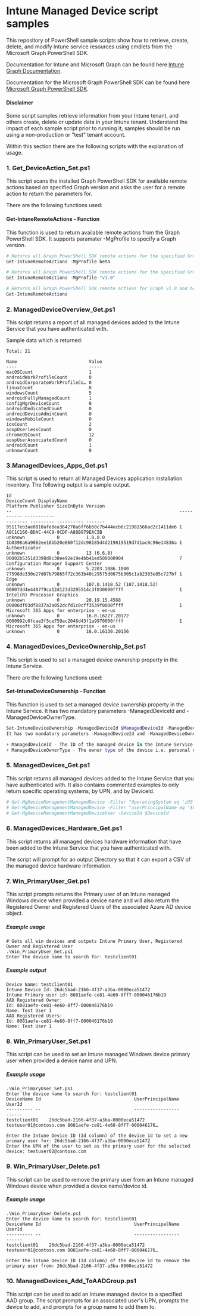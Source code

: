 # Intune Managed Device script samples

This repository of PowerShell sample scripts show how to retrieve, create, delete, and modify Intune service resources using cmdlets from the Microsoft Graph PowerShell SDK.

Documentation for Intune and Microsoft Graph can be found here [Intune Graph Documentation](https://developer.microsoft.com/en-us/graph/docs/api-reference/beta/resources/intune_graph_overview).

Documentation for the Microsoft Graph PowerShell SDK can be found here [Microsoft Graph PowerShell SDK](https://learn.microsoft.com/en-us/powershell/microsoftgraph/get-started?view=graph-powershell-1.0).

#### Disclaimer
Some script samples retrieve information from your Intune tenant, and others create, delete or update data in your Intune tenant.  Understand the impact of each sample script prior to running it; samples should be run using a non-production or "test" tenant account. 

Within this section there are the following scripts with the explanation of usage.

### 1. Get_DeviceAction_Set.ps1
This script scans the installed Graph PowerShell SDK for available remote actions based on specified Graph version and asks the user for a remote action to return the parameters for.

There are the following functions used:


#### Get-IntuneRemoteActions - Function
This function is used to return available remote actions from the Graph PowerShell SDK. It supports paramater -MgProfile to specify a Graph version.
```PowerShell
# Returns all Graph PowerShell SDK remote actions for the specified Graph beta version
Get-IntuneRemoteActions -MgProfile beta

# Returns all Graph PowerShell SDK remote actions for the specified Graph v1.0 version
Get-IntuneRemoteActions -MgProfile "v1.0"

# Returns all Graph PowerShell SDK remote actions for Graph v1.0 and beta version
Get-IntuneRemoteActions
```

### 2. ManagedDeviceOverview_Get.ps1
This script returns a report of all managed devices added to the Intune Service that you have authenticated with.

Sample data which is returned:

```
Total: 21

Name                           Value
----                           -----
macOSCount                     1
androidWorkProfileCount        0
androidCorporateWorkProfileCo… 0
linuxCount                     0
windowsCount                   5
androidFullyManagedCount       1
configMgrDeviceCount           0
androidDedicatedCount          0
androidDeviceAdminCount        0
windowsMobileCount             0
iosCount                       2
aospUserlessCount              0
chromeOSCount                  12
aospUserAssociatedCount        0
androidCount                   1
unknownCount                   0
```


### 3.ManagedDevices_Apps_Get.ps1
This script is used to return all Managed Devices application installation inventory. The following output is a sample output.
```
Id                                                               DeviceCount DisplayName                                                        Platform Publisher SizeInByte Version
--                                                               ----------- -----------                                                        -------- --------- ---------- -------
95117eb3ae0810afe8ea364270a6ff6b50c7b444ecb6c21981566ad2c1411de6 1           A8C1C166-BDAC-44C9-9CDF-A88B979EAC5B                               unknown            0          1.0.0.0
1b0398a6a9882ee10bb20e660f12dc98185d4d219819519d7d1ac0c96e14836a 1           Authenticator                                                      unknown            0          13 (6.6.8)
00002b5351d3398d8c38ee92e19e4bb41ed500000904                     7           Configuration Manager Support Center                               unknown            0          5.2203.1086.1000
77598de330e27d07b79865f72c363b40c29575d0675b305c1ab2383e85c727bf 1           Edge                                                               unknown            0          107.0.1418.52 (107.1418.52)
00007dd4e4407f9ca12d123d3205514c3f030000ffff                     1           Intel(R) Processor Graphics                                        unknown            0          20.19.15.4568
00006df03df8837a3a052dcfd1c0cff3539f0000ffff                     1           Microsoft 365 Apps for enterprise - en-us                          unknown            0          16.0.16227.20172
0000992c0fcae3f5ce759ac2046d43f1a9970000ffff                     1           Microsoft 365 Apps for enterprise - en-us                          unknown            0          16.0.16130.20156
```


### 4. ManagedDevices_DeviceOwnership_Set.ps1
This script is used to set a managed device ownership property in the Intune Service.

There are the following functions used:

#### Set-IntuneDeviceOwnership - Function
This function is used to set a managed device ownership property in the Intune Service. It has two mandatory parameters -ManagedDeviceId and -ManagedDeviceOwnerType.
```PowerShell
Set-IntuneDeviceOwnership -ManagedDeviceId $ManagedDeviceId -ManagedDeviceOwnerType $ManagedDeviceOwnerType
It has two mandatory parameters -ManagedDeviceId and -ManagedDeviceOwnerType.

+ ManagedDeviceId - The ID of the managed device in the Intune Service
+ ManagedDeviceOwnerType - The owner type of the device i.e. personal or company
```


### 5. ManagedDevices_Get.ps1
This script returns all managed devices added to the Intune Service that you have authenticated with. It also contains commented examples to only return specific operating systems, by UPN, and by DeviceId.
```PowerShell
# Get-MgDeviceManagementManagedDevice -Filter "OperatingSystem eq 'iOS'"
# Get-MgDeviceManagementManagedDevice -Filter "userPrincipalName eq '$UPN'"
# Get-MgDeviceManagementManagedDeviceUser -DeviceId $DeviceId
```

### 6. ManagedDevices_Hardware_Get.ps1
This script returns all managed devices hardware information that have been added to the Intune Service that you have authenticated with.

The script will prompt for an output Directory so that it can export a CSV of the managed device hardware information.


### 7. Win_PrimaryUser_Get.ps1
This script prompts returns the Primary user of an Intune managed Windows device when provided a device name and will also return the Registered Owner and Registered Users of the associated Azure AD device object.

##### Example usage
```
# Gets all win devices and outputs Intune Primary User, Registered Owner and Registered User
.\Win_PrimaryUser_Get.ps1
Enter the device name to search for: testclient01
```
##### Example output
```
Device Name: testclient01
Intune Device Id: 26dc5bad-2166-4f37-a3ba-0000eca51472
Intune Primary user id: 8081aefe-ce81-4e60-8ff7-000046176b19
AAD Registered Owner:
Id: 8081aefe-ce81-4e60-8ff7-000046176b19
Name: Test User 1
AAD Registered Users:
Id: 8081aefe-ce81-4e60-8ff7-000046176b19
Name: Test User 1
```


### 8. Win_PrimaryUser_Set.ps1
This script can be used to set an Intune managed Windows device primary user when provided a device name and UPN.

##### Example usage
```
.\Win_PrimaryUser_Set.ps1
Enter the device name to search for: testclient01
DeviceName Id                                   UserPrincipalName                    UserId
---------- --                                   -----------------                    ------
testclient01    26dc5bad-2166-4f37-a3ba-0000eca51472 testuser01@contoso.com 8081aefe-ce81-4e60-8ff7-000046176…

Enter the Intune Device ID (Id column) of the device id to set a new primary user for: 26dc5bad-2166-4f37-a3ba-0000eca51472
Enter the UPN of the user to set as the primary user for the selected device: testuser02@contoso.com
```


### 9. Win_PrimaryUser_Delete.ps1
This script can be used to remove the primary user from an Intune managed Windows device when provided a device name/device id.
##### Example usage
```
.\Win_PrimaryUser_Delete.ps1
Enter the device name to search for: testclient01
DeviceName Id                                   UserPrincipalName                    UserId
---------- --                                   -----------------                    ------
testclient01    26dc5bad-2166-4f37-a3ba-0000eca51472 testuser01@contoso.com 8081aefe-ce81-4e60-8ff7-000046176…

Enter the Intune Device ID (Id column) of the device id to remove the primary user from: 26dc5bad-2166-4f37-a3ba-0000eca51472
```

### 10. ManagedDevices_Add_ToAADGroup.ps1
This script can be used to add an Intune managed device to a specified AAD group. The script prompts for an associated user's UPN, prompts the device to add, and prompts for a group name to add them to.

